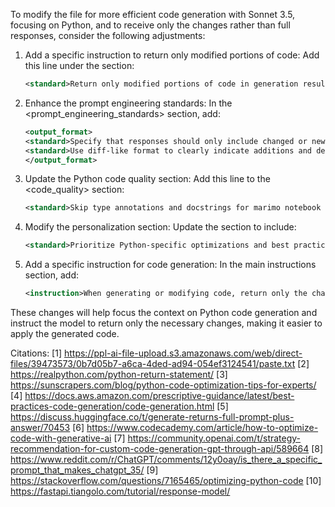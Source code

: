 To modify the file for more efficient code generation with Sonnet 3.5, focusing on Python, and to receive only the changes rather than full responses, consider the following adjustments:

1. Add a specific instruction to return only modified portions of code:
   Add this line under the <restrictions> section:
   ```xml
   <standard>Return only modified portions of code in generation results to optimize token usage.</standard>
   ```

2. Enhance the prompt engineering standards:
   In the <prompt_engineering_standards> section, add:
   ```xml
   <output_format>
   <standard>Specify that responses should only include changed or new code snippets, not entire functions or files.</standard>
   <standard>Use diff-like format to clearly indicate additions and deletions when appropriate.</standard>
   </output_format>
   ```

3. Update the Python code quality section:
   Add this line to the <code_quality> section:
   ```xml
   <standard>Skip type annotations and docstrings for marimo notebook cells (files prefixed with `marimo_*`) that use the pattern `@app.cell def __()`.</standard>
   ```

4. Modify the personalization section:
   Update the <personalization> section to include:
   ```xml
   <standard>Prioritize Python-specific optimizations and best practices in code generation responses.</standard>
   ```

5. Add a specific instruction for code generation:
   In the main instructions section, add:
   ```xml
   <instruction>When generating or modifying code, return only the changed or new portions, not the entire function or file.</instruction>
   ```

These changes will help focus the context on Python code generation and instruct the model to return only the necessary changes, making it easier to apply the generated code.

Citations:
[1] https://ppl-ai-file-upload.s3.amazonaws.com/web/direct-files/39473573/0b7d05b7-a6ca-4ded-ad94-054ef3124541/paste.txt
[2] https://realpython.com/python-return-statement/
[3] https://sunscrapers.com/blog/python-code-optimization-tips-for-experts/
[4] https://docs.aws.amazon.com/prescriptive-guidance/latest/best-practices-code-generation/code-generation.html
[5] https://discuss.huggingface.co/t/generate-returns-full-prompt-plus-answer/70453
[6] https://www.codecademy.com/article/how-to-optimize-code-with-generative-ai
[7] https://community.openai.com/t/strategy-recommendation-for-custom-code-generation-gpt-through-api/589664
[8] https://www.reddit.com/r/ChatGPT/comments/12y0oay/is_there_a_specific_prompt_that_makes_chatgpt_35/
[9] https://stackoverflow.com/questions/7165465/optimizing-python-code
[10] https://fastapi.tiangolo.com/tutorial/response-model/
